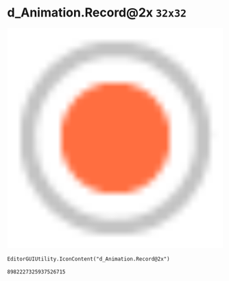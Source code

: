 # d_Animation.Record@2x `32x32`
<img src="/img/d_Animation.Record@2x.png" width=512 height=512>

``` CSharp
EditorGUIUtility.IconContent("d_Animation.Record@2x")
```
```
8982227325937526715
```
